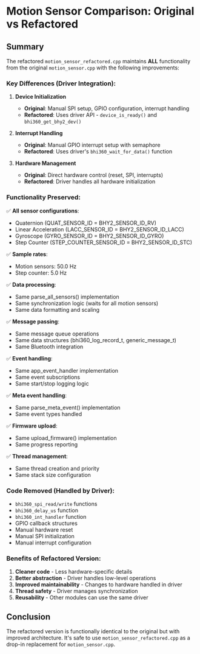 # Motion Sensor Comparison: Original vs Refactored

## Summary
The refactored `motion_sensor_refactored.cpp` maintains **ALL** functionality from the original `motion_sensor.cpp` with the following improvements:

### Key Differences (Driver Integration):

1. **Device Initialization**
   - **Original**: Manual SPI setup, GPIO configuration, interrupt handling
   - **Refactored**: Uses driver API - `device_is_ready()` and `bhi360_get_bhy2_dev()`

2. **Interrupt Handling**
   - **Original**: Manual GPIO interrupt setup with semaphore
   - **Refactored**: Uses driver's `bhi360_wait_for_data()` function

3. **Hardware Management**
   - **Original**: Direct hardware control (reset, SPI, interrupts)
   - **Refactored**: Driver handles all hardware initialization

### Functionality Preserved:

✅ **All sensor configurations**:
- Quaternion (QUAT_SENSOR_ID = BHY2_SENSOR_ID_RV)
- Linear Acceleration (LACC_SENSOR_ID = BHY2_SENSOR_ID_LACC)
- Gyroscope (GYRO_SENSOR_ID = BHY2_SENSOR_ID_GYRO)
- Step Counter (STEP_COUNTER_SENSOR_ID = BHY2_SENSOR_ID_STC)

✅ **Sample rates**:
- Motion sensors: 50.0 Hz
- Step counter: 5.0 Hz

✅ **Data processing**:
- Same parse_all_sensors() implementation
- Same synchronization logic (waits for all motion sensors)
- Same data formatting and scaling

✅ **Message passing**:
- Same message queue operations
- Same data structures (bhi360_log_record_t, generic_message_t)
- Same Bluetooth integration

✅ **Event handling**:
- Same app_event_handler implementation
- Same event subscriptions
- Same start/stop logging logic

✅ **Meta event handling**:
- Same parse_meta_event() implementation
- Same event types handled

✅ **Firmware upload**:
- Same upload_firmware() implementation
- Same progress reporting

✅ **Thread management**:
- Same thread creation and priority
- Same stack size configuration

### Code Removed (Handled by Driver):
- `bhi360_spi_read/write` functions
- `bhi360_delay_us` function
- `bhi360_int_handler` function
- GPIO callback structures
- Manual hardware reset
- Manual SPI initialization
- Manual interrupt configuration

### Benefits of Refactored Version:
1. **Cleaner code** - Less hardware-specific details
2. **Better abstraction** - Driver handles low-level operations
3. **Improved maintainability** - Changes to hardware handled in driver
4. **Thread safety** - Driver manages synchronization
5. **Reusability** - Other modules can use the same driver

## Conclusion
The refactored version is functionally identical to the original but with improved architecture. It's safe to use `motion_sensor_refactored.cpp` as a drop-in replacement for `motion_sensor.cpp`.